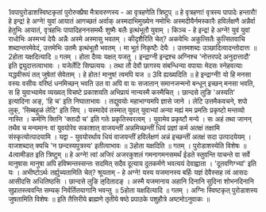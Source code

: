 

  
1वपापुरोडाशस्विष्टकृतां पुरोरुक्प्रैषा मैत्रावरुणस्य - आ वृत्रहणेति त्रिष्टुप् ॥ हे वृत्रहणा! वृत्रस्य पापादेः हन्तारौ! हे इन्द्र! हे अग्ने! युवां आयातं आगच्छतं अर्वाक् अस्मदाभिमुख्येन नमोभिः अस्मदीयैर्नमस्कारैः हविर्लक्षणै अन्नैर्वा हेतुभिः आयातं, वृत्रहभिः पापादिहननसमर्थैः शुष्मैः बलैः इत्थंभूतौ युवाम् । किञ्च - हे इन्द्र! हे अग्ने! युवं युवां राधोभिः अस्मभ्यं देयैः अन्नैः अस्मे अस्मासु भवतम् । कीदृशैरिति चेत्? अकवेभिः अकुत्सितैः कुत्सितवाचि शब्दान्तरमेवेदं, उत्तमेभिः उतमैः इत्थंभूतौ भवतम् । मा भूतं निकृष्टैः देयैः । उत्तमशब्दः उञ्छादित्वादन्तोदात्तः ॥
2होता यक्षदित्यादि ॥ गतम् । होता दैव्यः यक्षत् यजतु । इन्द्राग्नी इन्द्रश्च अग्निश्च 'नोत्तरपदे अनुदात्तादौ' इति द्व्युदात्तत्वाभावः । यजेर्लेटि सिप्प्रत्ययः । तथा तौ देवौ छागस्य संबन्धिन्या वपायाः मेदसः स्नेहवत्याः यद्धवीरूपं तत् जुषेतां सेवेताम् । हे होतः! मानुष! त्वमपि यज ॥
3वि ह्यख्यदिति ॥ हे इन्द्राग्नी! यो हि मनसा वस्यः वसीयः वरिष्ठं धनमिच्छन् भवति उत वा अपि वा यः सजातान् समानजन्मनो बन्धून् इच्छन् मनसा भवति, स हि युवाभ्यामेव व्यख्यत् विचष्टे प्रकाशयति अभिप्रायं नान्यस्मै कस्मैचित् । छान्दसे लुङि 'अस्यति' इत्यादिना अङ्, 'हि च' इति निघाताभावः । तद्युवयोः महाभाग्यमपि ज्ञासे जाने । लेटि उत्तमैकवचने, शपो लुक्, 'सिब्बहुळं लेटि' इति सिप् । यस्मादेवं तस्मात् युवत् युवाभ्यां अन्या मह्यं मम प्रमतिः प्रकृष्टो मन्तव्यो नास्ति । कर्मणि क्तिनि 'क्तादौ च' इति गतेः प्रकृतिस्वरत्वम् । युवामेव प्रकृष्टौ मन्ये । सः अहं तथा जानन् तथैव च मन्यमानः वां युवयोरेव सकाशात् वाजयन्तीं अन्नमिच्छन्तीं धियं प्रज्ञां कर्म अतक्षं तक्षामि संस्कृत्योत्पादयामि । यद्वा - युवयोरर्थाय धियं वाजयन्तीं हविर्लक्षणं अन्नं इच्छन्तीं अतक्षं सदा उत्पादयेयम् । वाजशब्दात् क्यचि 'न छन्दस्यपुत्रस्य' इतीत्वाभावः ॥
3होता यक्षदिति ॥ गतम् । पुरोडाशस्येति विशेषः ॥
4त्वामीडत इति त्रिष्टुम् ॥ हे अग्ने! त्वां अजिरं अजरकुशलं गमनागमनसमर्थं ईडते स्तुवन्ति याचन्ते वा सर्वे मानुषासः मानुषा अपि हविष्मन्तस्सन्तः सदमित् सदैव दूत्याय दुतकर्मणे भवत्ययं देवाह्वाता । 'दूतवणिग्भ्यां' इति यः । अभीष्टोऽर्थः तर्ह्युच्यतामिति चेत्? श्रूयताम् - हे अग्ने! यस्य यजमानस्य बर्हिः यज्ञं देवैस्सह त्वं आसदः आसीदसि अधितिष्ठसि । छान्दसे लुङि ऌदितादङ् । अस्मै यजमानाय अहानि दिनानि सुदिना शोभनदिनानि सुप्रातस्त्ववन्ति सम्यक् निर्वर्तितयागानि भवन्तु ॥
5होता यक्षदित्यादि ॥ गतम् । अग्निः स्विष्टकृत् पुरोडाशस्य जुषतामिति विशेषः ॥
इति तैत्तिरीये ब्राह्मणे तृतीये षष्ठे प्रपाठके पशुहौत्रे अष्टमोऽनुवाकः ॥  
